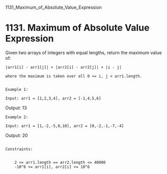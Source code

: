1131_Maximum_of_Absolute_Value_Expression
# 1131. Maximum of Absolute Value Expression

Given two arrays of integers with equal lengths, return the maximum value of:

    |arr1[i] - arr1[j]| + |arr2[i] - arr2[j]| + |i - j|

    where the maximum is taken over all 0 <= i, j < arr1.length.

     
    Example 1:

    Input: arr1 = [1,2,3,4], arr2 = [-1,4,5,6]
Output: 13

    Example 2:

    Input: arr1 = [1,-2,-5,0,10], arr2 = [0,-2,-1,-7,-4]
Output: 20

     
    Constraints:

    
        2 <= arr1.length == arr2.length <= 40000
        -10^6 <= arr1[i], arr2[i] <= 10^6